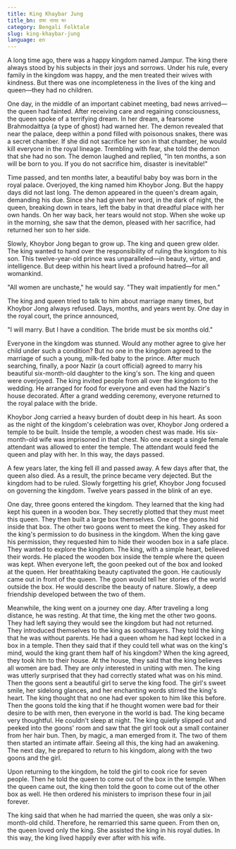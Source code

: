 ```yaml
---
title: King Khaybar Jung
title_bn: রাজা খয়বর জং
category: Bengali Folktale
slug: king-khaybar-jung
language: en
---
```


A long time ago, there was a happy kingdom named Jampur. The king there always stood by his subjects in their joys and sorrows. Under his rule, every family in the kingdom was happy, and the men treated their wives with kindness. But there was one incompleteness in the lives of the king and queen—they had no children.

One day, in the middle of an important cabinet meeting, bad news arrived—the queen had fainted. After receiving care and regaining consciousness, the queen spoke of a terrifying dream. In her dream, a fearsome Brahmodaittya (a type of ghost) had warned her. The demon revealed that near the palace, deep within a pond filled with poisonous snakes, there was a secret chamber. If she did not sacrifice her son in that chamber, he would kill everyone in the royal lineage. Trembling with fear, she told the demon that she had no son. The demon laughed and replied, "In ten months, a son will be born to you. If you do not sacrifice him, disaster is inevitable!"

Time passed, and ten months later, a beautiful baby boy was born in the royal palace. Overjoyed, the king named him Khoybor Jong. But the happy days did not last long. The demon appeared in the queen's dream again, demanding his due. Since she had given her word, in the dark of night, the queen, breaking down in tears, left the baby in that dreadful place with her own hands. On her way back, her tears would not stop. When she woke up in the morning, she saw that the demon, pleased with her sacrifice, had returned her son to her side.

Slowly, Khoybor Jong began to grow up. The king and queen grew older. The king wanted to hand over the responsibility of ruling the kingdom to his son. This twelve-year-old prince was unparalleled—in beauty, virtue, and intelligence. But deep within his heart lived a profound hatred—for all womankind.

"All women are unchaste," he would say. "They wait impatiently for men."

The king and queen tried to talk to him about marriage many times, but Khoybor Jong always refused. Days, months, and years went by. One day in the royal court, the prince announced,

"I will marry. But I have a condition. The bride must be six months old."

Everyone in the kingdom was stunned. Would any mother agree to give her child under such a condition? But no one in the kingdom agreed to the marriage of such a young, milk-fed baby to the prince. After much searching, finally, a poor Nazir (a court official) agreed to marry his beautiful six-month-old daughter to the king's son. The king and queen were overjoyed. The king invited people from all over the kingdom to the wedding. He arranged for food for everyone and even had the Nazir's house decorated. After a grand wedding ceremony, everyone returned to the royal palace with the bride.

Khoybor Jong carried a heavy burden of doubt deep in his heart. As soon as the night of the kingdom's celebration was over, Khoybor Jong ordered a temple to be built. Inside the temple, a wooden chest was made. His six-month-old wife was imprisoned in that chest. No one except a single female attendant was allowed to enter the temple. The attendant would feed the queen and play with her. In this way, the days passed.

A few years later, the king fell ill and passed away. A few days after that, the queen also died. As a result, the prince became very dejected. But the kingdom had to be ruled. Slowly forgetting his grief, Khoybor Jong focused on governing the kingdom. Twelve years passed in the blink of an eye.

One day, three goons entered the kingdom. They learned that the king had kept his queen in a wooden box. They secretly plotted that they must meet this queen. They then built a large box themselves. One of the goons hid inside that box. The other two goons went to meet the king. They asked for the king's permission to do business in the kingdom. When the king gave his permission, they requested him to hide their wooden box in a safe place. They wanted to explore the kingdom. The king, with a simple heart, believed their words. He placed the wooden box inside the temple where the queen was kept. When everyone left, the goon peeked out of the box and looked at the queen. Her breathtaking beauty captivated the goon. He cautiously came out in front of the queen. The goon would tell her stories of the world outside the box. He would describe the beauty of nature. Slowly, a deep friendship developed between the two of them.

Meanwhile, the king went on a journey one day. After traveling a long distance, he was resting. At that time, the king met the other two goons. They had left saying they would see the kingdom but had not returned. They introduced themselves to the king as soothsayers. They told the king that he was without parents. He had a queen whom he had kept locked in a box in a temple. Then they said that if they could tell what was on the king's mind, would the king grant them half of his kingdom? When the king agreed, they took him to their house. At the house, they said that the king believes all women are bad. They are only interested in uniting with men. The king was utterly surprised that they had correctly stated what was on his mind. Then the goons sent a beautiful girl to serve the king food. The girl's sweet smile, her sidelong glances, and her enchanting words stirred the king's heart. The king thought that no one had ever spoken to him like this before. Then the goons told the king that if he thought women were bad for their desire to be with men, then everyone in the world is bad. The king became very thoughtful. He couldn't sleep at night. The king quietly slipped out and peeked into the goons' room and saw that the girl took out a small container from her hair bun. Then, by magic, a man emerged from it. The two of them then started an intimate affair. Seeing all this, the king had an awakening. The next day, he prepared to return to his kingdom, along with the two goons and the girl.

Upon returning to the kingdom, he told the girl to cook rice for seven people. Then he told the queen to come out of the box in the temple. When the queen came out, the king then told the goon to come out of the other box as well. He then ordered his ministers to imprison these four in jail forever.

The king said that when he had married the queen, she was only a six-month-old child. Therefore, he remarried this same queen. From then on, the queen loved only the king. She assisted the king in his royal duties. In this way, the king lived happily ever after with his wife.
